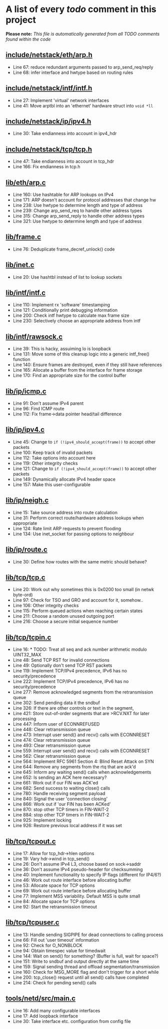 # A list of every _todo_ comment in this project
**Please note:** _This file is automatically generated from all TODO comments found within the code_
## [include/netstack/eth/arp.h](include/netstack/eth/arp.h)
  - Line 67: reduce redundant arguments passed to arp_send_req/reply
  - Line 68: infer interface and hwtype based on routing rules

## [include/netstack/intf/intf.h](include/netstack/intf/intf.h)
  - Line 27: Implement 'virtual' network interfaces
  - Line 41: Move arptbl into an 'ethernet' hardware struct into `void *ll`

## [include/netstack/ip/ipv4.h](include/netstack/ip/ipv4.h)
  - Line 30: Take endianness into account in ipv4_hdr

## [include/netstack/tcp/tcp.h](include/netstack/tcp/tcp.h)
  - Line 47: Take endianness into account in tcp_hdr
  - Line 166: Fix endianness in tcp.h

## [lib/eth/arp.c](lib/eth/arp.c)
  - Line 160: Use hashtable for ARP lookups on IPv4
  - Line 171: ARP doesn't account for protocol addresses that change hw
  - Line 238: Use hwtype to determine length and type of address
  - Line 239: Change arp_send_req to handle other address types
  - Line 315: Change arp_send_reply to handle other address types
  - Line 321: Use hwtype to determine length and type of address

## [lib/frame.c](lib/frame.c)
  - Line 76: Deduplicate frame_decref_unlock() code

## [lib/inet.c](lib/inet.c)
  - Line 20: Use hashtbl instead of list to lookup sockets

## [lib/intf/intf.c](lib/intf/intf.c)
  - Line 110: Implement rx 'software' timestamping
  - Line 121: Conditionally print debugging information
  - Line 200: Check intf hwtype to calculate max frame size
  - Line 230: Selectively choose an appropriate address from intf

## [lib/intf/rawsock.c](lib/intf/rawsock.c)
  - Line 39: This is hacky, assuiming lo is loopback
  - Line 131: Move some of this cleanup logic into a generic intf_free() function
  - Line 140: Ensure frames are destroyed, even if they still have references
  - Line 165: Allocate a buffer from the interface for frame storage
  - Line 170: Find an appropriate size for the control buffer

## [lib/ip/icmp.c](lib/ip/icmp.c)
  - Line 91: Don't assume IPv4 parent
  - Line 96: Find ICMP route
  - Line 112: Fix frame->data pointer head/tail difference

## [lib/ip/ipv4.c](lib/ip/ipv4.c)
  - Line 45: Change to `if (!ipv4_should_accept(frame))` to accept other packets
  - Line 100: Keep track of invalid packets
  - Line 112: Take options into account here
  - Line 119: Other integrity checks
  - Line 121: Change to `if (!ipv4_should_accept(frame))` to accept other packets
  - Line 149: Dynamically allocate IPv4 header space
  - Line 157: Make this user-configurable

## [lib/ip/neigh.c](lib/ip/neigh.c)
  - Line 15: Take source address into route calculation
  - Line 31: Perform correct route/hardware address lookups when appropriate
  - Line 124: Rate limit ARP requests to prevent flooding
  - Line 134: Use inet_socket for passing options to neighbour

## [lib/ip/route.c](lib/ip/route.c)
  - Line 30: Define how routes with the same metric should behave?

## [lib/tcp/tcp.c](lib/tcp/tcp.c)
  - Line 20: Work out why sometimes this is 0x0200 too small (in netwk byte-ord)
  - Line 97: Check for TSO and GRO and account for it, somehow..
  - Line 106: Other integrity checks
  - Line 115: Perform queued actions when reaching certain states
  - Line 211: Choose a random unused outgoing port
  - Line 216: Choose a secure initial sequence number

## [lib/tcp/tcpin.c](lib/tcp/tcpin.c)
  - Line 16: * TODO: Treat all seq and ack number arithmetic modulo UINT32_MAX
  - Line 48: Send TCP RST for invalid connections
  - Line 49: Optionally don't send TCP RST packets
  - Line 119: Implement TCP/IPv4 precedence, IPv6 has no security/precedence
  - Line 222: Implement TCP/IPv4 precedence, IPv6 has no security/precedence
  - Line 277: Remove acknowledged segments from the retransmission queue
  - Line 302: Send pending data it the sndbuf
  - Line 326: If there are other controls or text in the segment,
  - Line 421: Store out-of-order segments that are >RCV.NXT for later processing
  - Line 447: Inform user of ECONNREFUSED
  - Line 448: Clear retransmission queue
  - Line 473: Interrupt user send() and recv() calls with ECONNRESET
  - Line 474: Clear retransmission queue
  - Line 493: Clear retransmission queue
  - Line 559: Interrupt user send() and recv() calls with ECONNRESET
  - Line 562: Clear retransmission queue
  - Line 564: Implement RFC 5961 Section 4: Blind Reset Attack on SYN
  - Line 644: Remove any segments from the rtq that are ack'd
  - Line 645: Inform any waiting send() calls when acknowledgements
  - Line 652: Is sending an ACK here necessary?
  - Line 661: Work out if our FIN was ACK'ed
  - Line 682: Send success to waiting close() calls
  - Line 780: Handle receiving segment payload
  - Line 840: Signal the user 'connection closing'
  - Line 866: Work out if 'our FIN has been ACKed'
  - Line 870: stop other TCP timers in FIN-WAIT-2
  - Line 884: stop other TCP timers in FIN-WAIT-2
  - Line 925: Implement locking
  - Line 926: Restore previous local address if it was set

## [lib/tcp/tcpout.c](lib/tcp/tcpout.c)
  - Line 17: Allow for tcp_hdr->hlen options
  - Line 19: Vary hdr->wind in tcp_send()
  - Line 26: Don't assume IPv4 L3, choose based on sock->saddr
  - Line 36: Don't assume IPv4 pseudo-header for checksumming
  - Line 40: Implement functionality to specify IP flags (different for IP4/6?)
  - Line 46: Work out route interface before allocating buffer
  - Line 53: Allocate space for TCP options
  - Line 69: Work out route interface before allocating buffer
  - Line 77: Implement MSS variability. Default MSS is quite small
  - Line 84: Allocate space for TCP options
  - Line 92: Start the retransmission timeout

## [lib/tcp/tcpuser.c](lib/tcp/tcpuser.c)
  - Line 13: Handle sending SIGPIPE for dead connections to calling process
  - Line 66: Fill out 'user timeout' information
  - Line 92: Check for O_NONBLOCK
  - Line 94: Obtain timespec value for timedwait
  - Line 144: Wait on send() for something? (Buffer is full, wait for space?)
  - Line 151: Write to sndbuf and output directly at the same time
  - Line 159: Signal sending thread and offload segmentation/transmission
  - Line 160: Check for MSG_MORE flag and don't trigger for a short while
  - Line 200: tcp_close() request until all send() calls have completed
  - Line 214: Check for pending send() calls

## [tools/netd/src/main.c](tools/netd/src/main.c)
  - Line 16: Add many configurable interfaces
  - Line 17: Add loopback interface
  - Line 30: Take interface etc. configuration from config file
